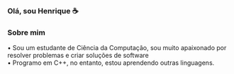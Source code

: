 ### Olá, sou Henrique ☕

### Sobre mim

   • Sou um estudante de Ciência da Computação, sou muito apaixonado por resolver problemas e criar soluções de software    
   • Programo em C++, no entanto, estou aprendendo outras linguagens. 
